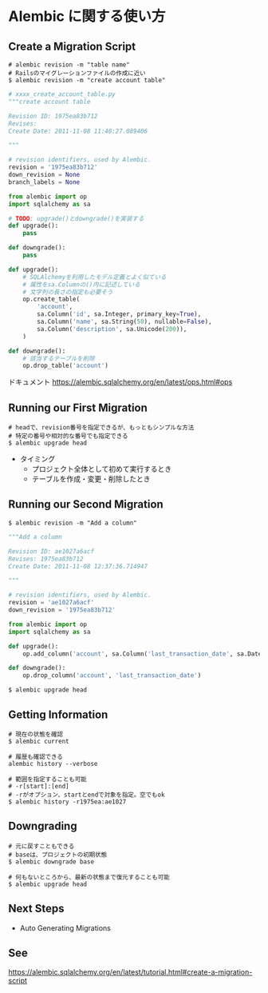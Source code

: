 # Alembic に関する使い方

## Create a Migration Script

```terminal
# alembic revision -m "table name"
# Railsのマイグレーションファイルの作成に近い
$ alembic revision -m "create account table"
```

```py
# xxxx_create_account_table.py
"""create account table

Revision ID: 1975ea83b712
Revises:
Create Date: 2011-11-08 11:40:27.089406

"""

# revision identifiers, used by Alembic.
revision = '1975ea83b712'
down_revision = None
branch_labels = None

from alembic import op
import sqlalchemy as sa

# TODO: upgrade()とdowngrade()を実装する
def upgrade():
    pass

def downgrade():
    pass
```

```py
def upgrade():
    # SQLAlchemyを利用したモデル定義とよく似ている
    # 属性をsa.Columnの()内に記述している
    # 文字列の長さの指定も必要そう
    op.create_table(
        'account',
        sa.Column('id', sa.Integer, primary_key=True),
        sa.Column('name', sa.String(50), nullable=False),
        sa.Column('description', sa.Unicode(200)),
    )

def downgrade():
    # 該当するテーブルを削除
    op.drop_table('account')
```

ドキュメント
https://alembic.sqlalchemy.org/en/latest/ops.html#ops

## Running our First Migration

```terminal
# headで、revision番号を指定できるが、もっともシンプルな方法
# 特定の番号や相対的な番号でも指定できる
$ alembic upgrade head
```

- タイミング
  - プロジェクト全体として初めて実行するとき
  - テーブルを作成・変更・削除したとき

## Running our Second Migration

```terminal
$ alembic revision -m "Add a column"
```

```py
"""Add a column

Revision ID: ae1027a6acf
Revises: 1975ea83b712
Create Date: 2011-11-08 12:37:36.714947

"""

# revision identifiers, used by Alembic.
revision = 'ae1027a6acf'
down_revision = '1975ea83b712'

from alembic import op
import sqlalchemy as sa

def upgrade():
    op.add_column('account', sa.Column('last_transaction_date', sa.DateTime))

def downgrade():
    op.drop_column('account', 'last_transaction_date')
```

```terminal
$ alembic upgrade head
```

## Getting Information

```terminal
# 現在の状態を確認
$ alembic current

# 履歴も確認できる
alembic history --verbose

# 範囲を指定することも可能
# -r[start]:[end]
# -rがオプション、startとendで対象を指定。空でもok
$ alembic history -r1975ea:ae1027
```

## Downgrading

```terminal
# 元に戻すこともできる
# baseは、プロジェクトの初期状態
$ alembic downgrade base

# 何もないところから、最新の状態まで復元することも可能
$ alembic upgrade head
```

## Next Steps

- Auto Generating Migrations

## See

https://alembic.sqlalchemy.org/en/latest/tutorial.html#create-a-migration-script
